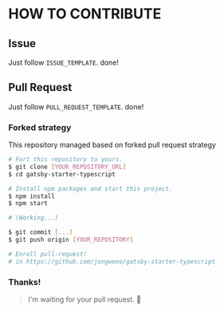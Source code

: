 # HOW TO CONTRIBUTE

## Issue

Just follow `ISSUE_TEMPLATE`. done!

## Pull Request

Just follow `PULL_REQUEST_TEMPLATE`. done!

### Forked strategy

This repository managed based on forked pull request strategy

```sh
# Fort this repository to yours.
$ git clone [YOUR_REPOSITORY_URL]
$ cd gatsby-starter-typescript

# Install npm packages and start this project.
$ npm install
$ npm start

# (Working...)

$ git commit [...]
$ git push origin [YOUR_REPOSITORY]

# Enroll pull-request!
# in https://github.com/jongwooo/gatsby-starter-typescript
```

### Thanks!

> I'm waiting for your pull request. :pray:
